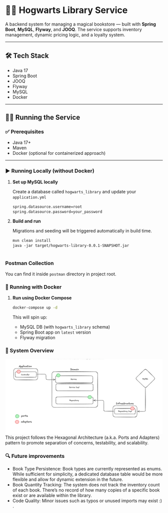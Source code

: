 # 🧙‍♂️ Hogwarts Library Service

A backend system for managing a magical bookstore — built with **Spring Boot**, **MySQL**, **Flyway**, and **JOOQ**. The
service supports inventory management, dynamic pricing logic, and a loyalty system.

---

## 🛠 Tech Stack

- Java 17
- Spring Boot
- JOOQ
- Flyway
- MySQL
- Docker

---

## 🧑‍💻 Running the Service

### ✅ Prerequisites

- Java 17+
- Maven
- Docker (optional for containerized approach)

---

### ▶️ Running Locally (without Docker)

1. **Set up MySQL locally**

   Create a database called `hogwarts_library` and update your `application.yml`

   ```properties
   spring.datasource.username=root
   spring.datasource.password=your_password

2. **Build and run**

   Migrations and seeding will be triggered automatically in build time.

   ```properties
   mvn clean install
   java -jar target/hogwarts-library-0.0.1-SNAPSHOT.jar


### Postman Collection
You can find it inside `postman` directory in project root.
### 🐳 Running with Docker

1. **Run using Docker Compose**

   ```bash
   docker-compose up -d
   ```

   This will spin up:
    - MySQL DB (with `hogwarts_library` schema)
    - Spring Boot app on `latest` version
    - Flyway migration

### 🧭 System Overview
![img.png](img.png)
This project follows the Hexagonal Architecture (a.k.a. Ports and Adapters) pattern to promote separation of concerns, testability, and scalability.

### 🔍 Future improvements
-	Book Type Persistence:
Book types are currently represented as enums. While sufficient for simplicity, a dedicated database table would be more flexible and allow for dynamic extension in the future.
-	Book Quantity Tracking:
The system does not track the inventory count of each book. There’s no record of how many copies of a specific book exist or are available within the library.
-	Code Quality:
Minor issues such as typos or unused imports may exist :) .